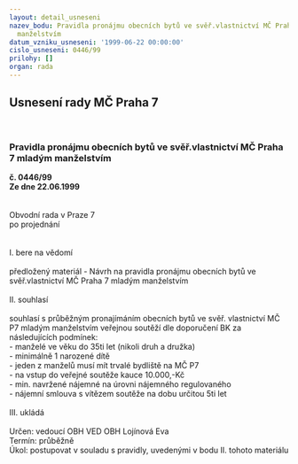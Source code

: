 ```yaml
---
layout: detail_usneseni
nazev_bodu: Pravidla pronájmu obecních bytů ve svěř.vlastnictví MČ Praha 7 mladým
  manželstvím
datum_vzniku_usneseni: '1999-06-22 00:00:00'
cislo_usneseni: 0446/99
prilohy: []
organ: rada
---
```

<div id="ucUsn_pList" class="usn">
	<span><h2>Usnesení rady MČ Praha 7 </h2>
<br></span><div class="standBody">
<span><h3>Pravidla pronájmu obecních bytů ve svěř.vlastnictví MČ Praha 7 mladým manželstvím</h3></span><div class="center">
		<strong>č. 0446/99</strong><br>
	</div>
<div class="center">
		<strong>Ze dne 22.06.1999</strong><br><br>
	</div>
<br>Obvodní rada v Praze 7<br>po projednání<br><br><br>I.	bere na vědomí<br><br> předložený materiál - Návrh na pravidla pronájmu obecních bytů ve svěř.vlastnictví MČ Praha 7 mladým  manželstvím<br><br>II.	souhlasí <br><br>souhlasí s průběžným pronajímáním obecních bytů ve svěř. vlastnictví MČ P7 mladým manželstvím veřejnou soutěží dle doporučení BK za následujících podmínek:<br>- manželé ve věku do 35ti let (nikoli druh a družka)<br>- minimálně 1 narozené dítě<br>- jeden z manželů musí mít trvalé bydliště na  MČ P7<br>- na vstup do veřejné soutěže kauce 10.000,-Kč<br>- min. navržené nájemné na úrovni nájemného regulovaného<br>- nájemní smlouva s vítězem soutěže na dobu určitou 5ti let<br><br>III.	ukládá <br><br> Určen:	vedoucí OBH	VED OBH Lojínová Eva<br>Termín: průběžně<br>Úkol:	postupovat v souladu s pravidly, uvedenými v bodu II. tohoto materiálu <br>
</div>
</div>